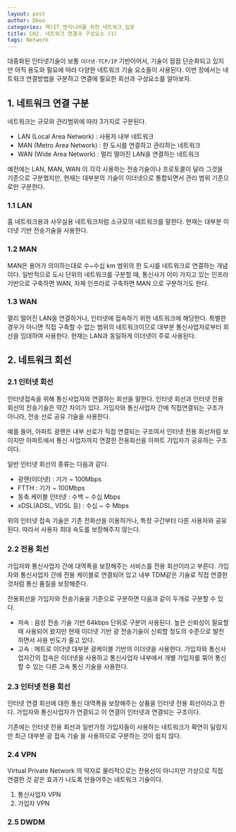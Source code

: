 ```yaml
---
layout: post
author: Dboo
categories: 책)IT_엔지니어를_위한_네트워크_입문
title: CH2. 네트워크 연결과 구성요소 (1)
tags: Network
---
```


대중화된 인터넷기술이 보통 `이더넷-TCP/IP` 기반이어서, 기술이 점점 단순화되고 있지만 아직 용도와 필요에
따라 다양한 네트워크 기술 요소들이 사용된다. 이번 장에서는 네트워크 연결방법을 구분하고 연결에 필요한 회선과
구성요소를 알아보자.

## 1. 네트워크 연결 구분

네트워크는 규모와 관리범위에 따라 3가지로 구분된다.

- LAN (Local Area Network) : 사용자 내부 네트워크
- MAN (Metro Area Network) : 한 도시를 연결하고 관리하는 네트워크
- WAN (Wide Area Network) : 멀리 떨어진 LAN을 연결하는 네트워크

예전에는 LAN, MAN, WAN 이 각각 사용하는 전송기술이나 프로토콜이 달라 그것을 기준으로 구분했지만, 현재는
대부분의 기술이 이더넷으로 통합되면서 관리 범위 기준으로만 구분한다.

### 1.1 LAN

홈 네트워크용과 사무실용 네트워크처럼 소규모의 네트워크를 말한다. 현재는 대부분 이더넷 기반 전송기술을
사용한다.

### 1.2 MAN

MAN은 용어가 의미하는대로 수~수십 km 범위의 한 도시를 네트워크로 연결하는 개념이다. 일반적으로 도시 단위의
네트워크를 구분할 때, 통신사가 이미 가지고 있는 인프라 기반으로 구축하면 WAN, 자체 인프라로 구축하면 MAN
으로 구분하기도 한다.

### 1.3 WAN

멀리 떨어진 LAN을 연결하거나, 인터넷에 접속하기 위한 네트워크에 해당한다. 특별한 경우가 아니면 직접 구축할
수 없는 범위의 네트워크이므로 대부분 통신사업자로부터 회선을 임대하여 사용한다. 현재는 LAN과 동일하게
이더넷이 주로 사용된다.

## 2. 네트워크 회선

### 2.1 인터넷 회선

인터넷접속을 위해 통신사업자와 연결하는 회선을 말한다. 인터넷 회선과 인터넷 전용 회선의 전송기술은 약간
차이가 있다. 가입자와 통신사업자 간에 직접연결되는 구조가 아니라, 전송 선로 공유 기술을 사용한다.

예를 들어, 아파트 광랜은 내부 선로가 직접 연결되는 구조여서 인터넷 전용 회선처럼 보이지만 아파트에서 통신
사업자까지 연결한 전용회선을 아파트 가입자가 공유하는 구조이다.

일반 인터넷 회선의 종류는 다음과 같다.

- 광랜(이더넷) : 기가 ~ 100Mbps
- FTTH : 기가 ~ 100Mbps
- 동축 케이블 인터넷 : 수백 ~ 수십 Mbps
- xDSL(ADSL, VDSL 등) : 수십 ~ 수 Mbps

위의 인터넷 접속 기술은 기존 전화선을 이용하거나, 특정 구간부터 다른 사용자와 공유된다. 따라서 사용자 최대
속도를 보장해주지 않는다.

### 2.2 전용 회선

가입자와 통신사업자 간에 대역폭을 보장해주는 서비스를 전용 회선이라고 부른다. 가입자와 통신사업자 간에 전용
케이블로 연결되어 있고 내부 TDM같은 기술로 직접 연결한 것처럼 통신 품질을 보장해준다.

전용회선을 가입자와 전송기술을 기준으로 구분하면 다음과 같이 두개로 구분할 수 있다.

- 저속 : 음성 전송 기술 기반
  64kbps 단위로 구분어 사용된다. 높은 신뢰성이 필요할 때 사용되어 왔지만 현재 이더넷 기반 광 전송기술이
  신뢰할 정도의 수준으로 발전하면서 사용 빈도가 줄고 있다.
- 고속 : 메트로 이더넷
  대부분 광케이블 기반의 이더넷을 사용한다. 가입자와 통신사업자간의 접속은 이더넷을 사용하고 통신사업자
  내부에서 개별 가입자를 묶어 통신할 수 있는 다른 고속 통신 기술을 사용한다.

### 2.3 인터넷 전용 회선

인터넷 연결 회선에 대한 통신 대역폭을 보장해주는 상품을 인터넷 전용 회선이라고 한다. 가입자와 통신사업자가
연결되고 이 연결이 인터넷과 연결되는 구조이다.

기존에는 인터넷 전용 회선과 일반가정 가입자들이 사용하는 네트워크가 확연히 달랐지만 최근 대부분 광 접속 기술
을 사용하므로 구분하는 것이 쉽지 않다.

### 2.4 VPN

Virtual Private Network 의 약자로 물리적으로는 전용선이 아니지만 가상으로 직접 연결한 것 같은 효과가
나도록 만들어주는 네트워크 기술이다.

1. 통신사업자 VPN
2. 가입자 VPN

### 2.5 DWDM
